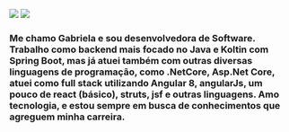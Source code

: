 <img src="https://img.shields.io/badge/Front End-Angular-f55247"/> <img src="https://img.shields.io/badge/Back End-Java-f55247"/>

### Me chamo Gabriela e sou desenvolvedora de Software. Trabalho como backend mais focado no Java e Koltin com Spring Boot, mas já atuei também com outras diversas linguagens de programação, como .NetCore, Asp.Net Core, atuei como full stack utilizando Angular 8, angularJs, um pouco de react (básico), struts, jsf e outras linguagens. Amo tecnologia, e estou sempre em busca de conhecimentos que agreguem minha carreira. 


